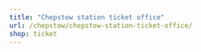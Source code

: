 ```yaml
---
title: "Chepstow station ticket office"
url: /chepstow/chepstow-station-ticket-office/
shop: ticket
---
```

